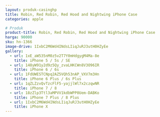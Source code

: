 ```yaml
---
layout: produk-casinghp
title: Robin, Red Robin, Red Hood and Nightwing iPhone Case
categories: apple

# Produk
product-title: Robin, Red Robin, Red Hood and Nightwing iPhone Case
harga: 90000
sku: hn-1366
image-drive: 1IxbC2M6Wd4INdsLIiqJuRJ3utH0HZyEe
gallery:
  - url: 1xE_aW535nM0z5v2T7Y0mHdgygM4Ma-8e
    title: iPhone 5 / 5s / SE
  - url: 148yW91y2d9z5Qy_zvaLHKCWn8V3O96IR
    title: iPhone 6 / 6s
  - url: 1FdUWESTCNpq2AZ5VQh53nAP_VXV7m3Hn
    title: iPhone 6 Plus / 6s Plus
  - url: 1qZLZzvQvTzcFlF5-yajjlWl7x2czqwNR
    title: iPhone 7 / 8
  - url: 18zZlp3Ttl3aMPVV1kdbWPP0Uem-DABKo
    title: iPhone 7 Plus / 8 Plus
  - url: 1IxbC2M6Wd4INdsLIiqJuRJ3utH0HZyEe
    title: iPhone X
---
```

